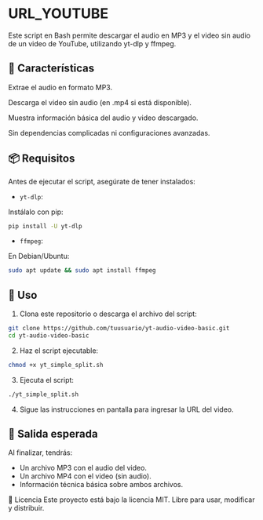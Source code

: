 # URL_YOUTUBE
Este script en Bash permite descargar el audio en MP3 y el video sin audio de un video de YouTube, utilizando yt-dlp y ffmpeg.

## 🎯 Características
Extrae el audio en formato MP3.

Descarga el video sin audio (en .mp4 si está disponible).

Muestra información básica del audio y video descargado.

Sin dependencias complicadas ni configuraciones avanzadas.

## 📦 Requisitos
Antes de ejecutar el script, asegúrate de tener instalados:

- `yt-dlp`:
  
Instálalo con pip:
```bash
pip install -U yt-dlp
```

- `ffmpeg`:
  
En Debian/Ubuntu:
```bash
sudo apt update && sudo apt install ffmpeg
```

## 🚀 Uso
1. Clona este repositorio o descarga el archivo del script:

```bash
git clone https://github.com/tuusuario/yt-audio-video-basic.git
cd yt-audio-video-basic
```

2. Haz el script ejecutable:

```bash
chmod +x yt_simple_split.sh
```

3. Ejecuta el script:

```bash
./yt_simple_split.sh
```

4. Sigue las instrucciones en pantalla para ingresar la URL del video.

## 📝 Salida esperada
Al finalizar, tendrás:

- Un archivo MP3 con el audio del video.
- Un archivo MP4 con el video (sin audio).
- Información técnica básica sobre ambos archivos.

📄 Licencia
Este proyecto está bajo la licencia MIT. Libre para usar, modificar y distribuir.
